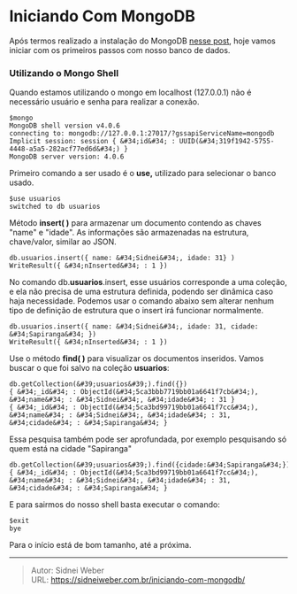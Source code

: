 # Iniciando Com MongoDB

Após termos realizado a instalação do MongoDB [nesse post](https://sidneiweber.com.br/2019/03/08/instalando-mongodb-community-edition-4-0-no-ubuntu/), hoje vamos iniciar com os primeiros passos com nosso banco de dados.

### Utilizando o Mongo Shell

Quando estamos utilizando o mongo em localhost (127.0.0.1) não é necessário usuário e senha para realizar a conexão.

```shell
$mongo
MongoDB shell version v4.0.6
connecting to: mongodb://127.0.0.1:27017/?gssapiServiceName=mongodb
Implicit session: session { &#34;id&#34; : UUID(&#34;319f1942-5755-4448-a5a5-282acf77ed6d&#34;) }
MongoDB server version: 4.0.6
```

Primeiro comando a ser usado é o **use,** utilizado para selecionar o banco usado.

```shell
$use usuarios
switched to db usuarios
```

Método **insert( )** para armazenar um documento contendo as chaves &#34;name&#34; e &#34;idade&#34;. As informações são armazenadas na estrutura, chave/valor, similar ao JSON.

```shell
db.usuarios.insert({ name: &#34;Sidnei&#34;, idade: 31} )
WriteResult({ &#34;nInserted&#34; : 1 })
```

No comando db.**usuarios**.insert, esse usuários corresponde a uma coleção, e ela não precisa de uma estrutura definida, podendo ser dinâmica caso haja necessidade. Podemos usar o comando abaixo sem alterar nenhum tipo de definição de estrutura que o insert irá funcionar normalmente.

```shell
db.usuarios.insert({ name: &#34;Sidnei&#34;, idade: 31, cidade: &#34;Sapiranga&#34; })
WriteResult({ &#34;nInserted&#34; : 1 })
```

Use o método **find( )** para visualizar os documentos inseridos. Vamos buscar o que foi salvo na coleção **usuarios**:

```shell
db.getCollection(&#39;usuarios&#39;).find({})
{ &#34;_id&#34; : ObjectId(&#34;5ca3bbb7719bb01a6641f7cb&#34;), &#34;name&#34; : &#34;Sidnei&#34;, &#34;idade&#34; : 31 }
{ &#34;_id&#34; : ObjectId(&#34;5ca3bd99719bb01a6641f7cc&#34;), &#34;name&#34; : &#34;Sidnei&#34;, &#34;idade&#34; : 31, &#34;cidade&#34; : &#34;Sapiranga&#34; }
```

Essa pesquisa também pode ser aprofundada, por exemplo pesquisando só quem está na cidade &#34;Sapiranga&#34;

```shell
db.getCollection(&#39;usuarios&#39;).find({cidade:&#34;Sapiranga&#34;})
{ &#34;_id&#34; : ObjectId(&#34;5ca3bd99719bb01a6641f7cc&#34;), &#34;name&#34; : &#34;Sidnei&#34;, &#34;idade&#34; : 31, &#34;cidade&#34; : &#34;Sapiranga&#34; }
```

E para sairmos do nosso shell basta executar o comando:

```shell
$exit
bye
```

Para o início está de bom tamanho, até a próxima.


---

> Autor: Sidnei Weber  
> URL: https://sidneiweber.com.br/iniciando-com-mongodb/  

